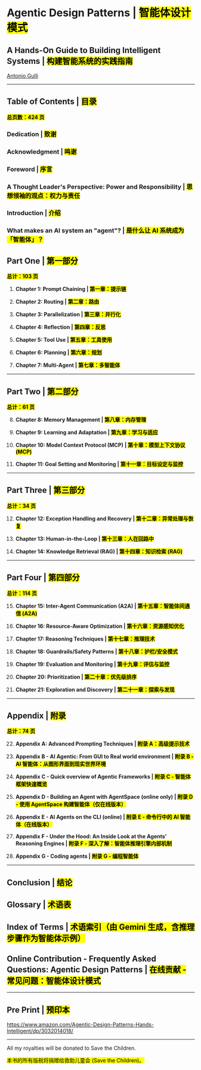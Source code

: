 # Agentic Design Patterns | <mark>智能体设计模式</mark>

## A Hands-On Guide to Building Intelligent Systems | <mark>构建智能系统的实践指南</mark>

[Antonio Gulli](https://www.linkedin.com/in/searchguy/)

---

## Table of Contents | <mark>目录</mark>

**<mark>总页数：424 页</mark>**

### Dedication | <mark>致谢</mark>

### Acknowledgment | <mark>鸣谢</mark>

### Foreword | <mark>序言</mark>

### A Thought Leader's Perspective: Power and Responsibility | <mark>思想领袖的观点：权力与责任</mark>

### Introduction | <mark>介绍</mark>

### What makes an AI system an "agent"? | <mark>是什么让 AI 系统成为「智能体」？</mark>

## Part One | <mark>第一部分</mark>

**<mark>总计：103 页</mark>**

1. **Chapter 1: Prompt Chaining | <mark>第一章：提示链</mark>**  

2. **Chapter 2: Routing | <mark>第二章：路由</mark>**  

3. **Chapter 3: Parallelization | <mark>第三章：并行化</mark>**  

4. **Chapter 4: Reflection | <mark>第四章：反思</mark>**  

5. **Chapter 5: Tool Use | <mark>第五章：工具使用</mark>**  

6. **Chapter 6: Planning | <mark>第六章：规划</mark>**  

7. **Chapter 7: Multi-Agent | <mark>第七章：多智能体</mark>**  

---

## Part Two | <mark>第二部分</mark>

**<mark>总计：61 页</mark>**

8. **Chapter 8: Memory Management | <mark>第八章：内存管理</mark>**  

9. **Chapter 9: Learning and Adaptation | <mark>第九章：学习与适应</mark>**  

10. **Chapter 10: Model Context Protocol (MCP) | <mark>第十章：模型上下文协议 (MCP)</mark>**  

11. **Chapter 11: Goal Setting and Monitoring | <mark>第十一章：目标设定与监控</mark>**  

---

## Part Three | <mark>第三部分</mark>

**<mark>总计：34 页</mark>**

12. **Chapter 12: Exception Handling and Recovery | <mark>第十二章：异常处理与恢复</mark>**  

13. **Chapter 13: Human-in-the-Loop | <mark>第十三章：人在回路中</mark>**  

14. **Chapter 14: Knowledge Retrieval (RAG) | <mark>第十四章：知识检索 (RAG)</mark>**  

---

## Part Four | <mark>第四部分</mark>

**<mark>总计：114 页</mark>**

15. **Chapter 15: Inter-Agent Communication (A2A) | <mark>第十五章：智能体间通信 (A2A)</mark>**  

16. **Chapter 16: Resource-Aware Optimization | <mark>第十六章：资源感知优化</mark>**  

17. **Chapter 17: Reasoning Techniques | <mark>第十七章：推理技术</mark>**  

18. **Chapter 18: Guardrails/Safety Patterns | <mark>第十八章：护栏/安全模式</mark>**  

19. **Chapter 19: Evaluation and Monitoring | <mark>第十九章：评估与监控</mark>**  

20. **Chapter 20: Prioritization | <mark>第二十章：优先级排序</mark>**  

21. **Chapter 21: Exploration and Discovery | <mark>第二十一章：探索与发现</mark>**  

---

## Appendix | <mark>附录</mark>

**<mark>总计：74 页</mark>**

22. **Appendix A: Advanced Prompting Techniques | <mark>附录 A：高级提示技术</mark>**  

23. **Appendix B - AI Agentic: From GUI to Real world environment | <mark>附录 B - AI 智能体：从图形界面到现实世界环境</mark>**  

24. **Appendix C - Quick overview of Agentic Frameworks | <mark>附录 C - 智能体框架快速概览</mark>**  

25. **Appendix D - Building an Agent with AgentSpace (online only) | <mark>附录 D - 使用 AgentSpace 构建智能体（仅在线版本）</mark>**  

26. **Appendix E - AI Agents on the CLI (online) | <mark>附录 E - 命令行中的 AI 智能体（在线版本）</mark>**  

27. **Appendix F - Under the Hood: An Inside Look at the Agents' Reasoning Engines | <mark>附录 F - 深入了解：智能体推理引擎内部机制</mark>**  

28. **Appendix G - Coding agents | <mark>附录 G - 编程智能体</mark>**  

---

## Conclusion | <mark>结论</mark>

## Glossary | <mark>术语表</mark>

## Index of Terms | <mark>术语索引（由 Gemini 生成，含推理步骤作为智能体示例）</mark>

## Online Contribution - Frequently Asked Questions: Agentic Design Patterns | <mark>在线贡献 - 常见问题：智能体设计模式</mark>

---

## Pre Print | <mark>预印本</mark>

https://www.amazon.com/Agentic-Design-Patterns-Hands-Intelligent/dp/3032014018/

---
All my royalties will be donated to Save the Children.

<mark>本书的所有版税将捐赠给救助儿童会 (Save the Children)。</mark>

